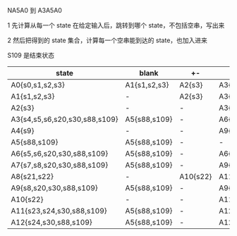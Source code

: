 NA5A0 到 A3A5A0

1 先计算从每一个 state 在给定输入后，跳转到哪个 state，不包括空串，写出来

2 然后把得到的 state 集合，计算每一个空串能到达的 state，也加入进来

S109 是结束状态

| state                         | blank        | +-     | 0-9                           | dot(.)                     | e           | others |
|-------------------------------|--------------|--------|-------------------------------|----------------------------|-------------|--------|
| A0{s0,s1,s2,s3}               | A1{s1,s2,s3} | A2{s3} | A3{s4,s5,s6,s20,s30,s88,s109} | A4{s9}                     | -           | -      |
| A1{s1,s2,s3}                  | -            | A2{s3} | A3{s4,s5,s6,s20,s30,s88,s109} | A4{s9}                     | -           | -      |
| A2{s3}                        | -            | -      | A3{s4,s5,s6,s20,s30,s88,s109} | A4{s9}                     | -           | -      |
| A3{s4,s5,s6,s20,s30,s88,s109} | A5{s88,s109} | -      | A6{s5,s6,s20,s30,s88,s109}    | A7{s7,s8,s20,s30,s88,s109} | A8{s21,s22} | -      |
| A4{s9}                        | -            | -      | A9{s10,s11,s20,s30,s88,s109}  | -                          | -           | -      |
| A5{s88,s109}                  | A5{s88,s109} | -      | -                             | -                          | -           | -      |
| A6{s5,s6,s20,s30,s88,s109}    | A5{s88,s109} | -      | A6{s5,s6,s20,s30,s88,s109}    | A7{s7,s8,s20,s30,s88,s109} | A8{s21,s22} | -      |
| A7{s7,s8,s20,s30,s88,s109}    | A5{s88,s109} | -      | A9{s8,s20,s30,s88,s109}       | -                          | A8{s21,s22} | -      |
| A8{s21,s22}                   | -            | A10{s22} | A11{s23,s24,s30,s88,s109}   | -                          | -           | -      |
| A9{s8,s20,s30,s88,s109}       | A5{s88,s109} | -      | A9{s8,s20,s30,s88,s109}       | -                          | A8{s21,s22} | -      |
| A10{s22}                      | -            | -      | A11{s23,s24,s30,s88,s109}     | -                          | -           | -      |
| A11{s23,s24,s30,s88,s109}     | A5{s88,s109} | -      | A12{s24,s30,s88,s109}         | -                          | -           | -      |
| A12{s24,s30,s88,s109}         | A5{s88,s109} | -      | A12{s24,s30,s88,s109}         | -                          | -           | -      |